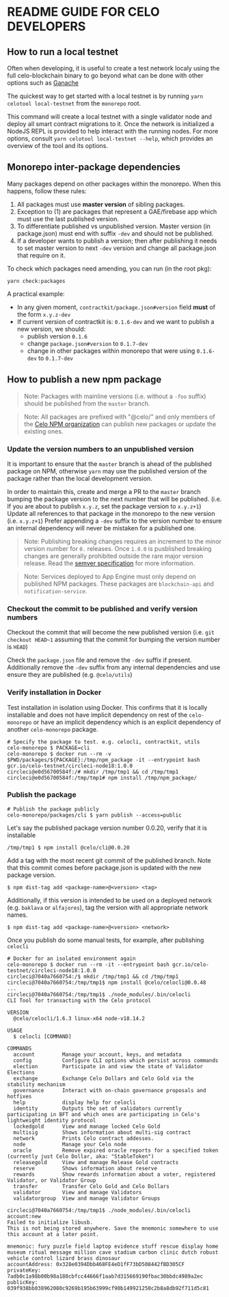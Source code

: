 # README GUIDE FOR CELO DEVELOPERS

## How to run a local testnet

Often when developing, it is useful to create a test network localy using the full celo-blockchain binary to go beyond what can be done with other options such as [Ganache](https://www.trufflesuite.com/ganache)

The quickest way to get started with a local testnet is by running `yarn celotool local-testnet` from the `monorepo` root.

This command will create a local testnet with a single validator node and deploy all smart contract migrations to it.
Once the network is initialized a NodeJS REPL is provided to help interact with the running nodes.
For more options, consult `yarn celotool local-testnet --help`, which provides an overview of the tool and its options.

## Monorepo inter-package dependencies

Many packages depend on other packages within the monorepo. When this happens, follow these rules:

1.  All packages must use **master version** of sibling packages.
2.  Exception to (1) are packages that represent a GAE/firebase app which must use the last published version.
3.  To differentiate published vs unpublished version. Master version (in package.json) must end with suffix `-dev` and should not be published.
4.  If a developer wants to publish a version; then after publishing it needs to set master version to next `-dev` version and change all package.json that require on it.

To check which packages need amending, you can run (in the root pkg):

    yarn check:packages

A practical example:

- In any given moment, `contractkit/package.json#version` field **must** of the form `x.y.z-dev`
- If current version of contractkit is: `0.1.6-dev` and we want to publish a new version, we should:
  - publish version `0.1.6`
  - change `package.json#version` to `0.1.7-dev`
  - change in other packages within monorepo that were using `0.1.6-dev` to `0.1.7-dev`

## How to publish a new npm package

> Note: Packages with mainline versions (i.e. without a `-foo` suffix) should be published from the `master` branch.

> Note: All packages are prefixed with "@celo/" and only members of the [Celo NPM organization](https://www.npmjs.com/settings/celo/members) can publish new packages or update the existing ones.

### Update the version numbers to an unpublished version

It is important to ensure that the `master` branch is ahead of the published package on NPM, otherwise `yarn` may use the published version of the package rather than the local development version.

In order to maintain this, create and merge a PR to the `master` branch bumping the package version to the next number that will be published. (i.e. If you are about to publish `x.y.z`, set the package version to `x.y.z+1`)
Update all references to that package in the monorepo to the new version (i.e. `x.y.z+1`)
Prefer appending a `-dev` suffix to the version number to ensure an internal dependency will never be mistaken for a published one.

> Note: Publishing breaking changes requires an increment to the minor version number for `0.` releases. Once `1.0.0` is pusblished breaking changes are generally prohibited outside the rare major version release. Read the [semver specification](https://semver.org/) for more information.

> Note: Services deployed to App Engine must only depend on published NPM packages. These packages are `blockchain-api` and `notification-service`.

### Checkout the commit to be published and verify version numbers

Checkout the commit that will become the new published version (i.e. `git checkout HEAD~1` assuming that the commit for bumping the version number is `HEAD`)

Check the `package.json` file and remove the `-dev` suffix if present. Additionally remove the `-dev` suffix from any internal dependencies and use ensure they are published (e.g. `@celo/utils`)

### Verify installation in Docker

Test installation in isolation using Docker.
This confirms that it is locally installable and does not have implicit dependency on rest of the `celo-monorepo` or have an implicit dependency which is an explicit dependency of another `celo-monorepo` package.

```
# Specify the package to test. e.g. celocli, contractkit, utils
celo-monorepo $ PACKAGE=cli
celo-monorepo $ docker run --rm -v $PWD/packages/${PACKAGE}:/tmp/npm_package -it --entrypoint bash gcr.io/celo-testnet/circleci-node18:1.0.0
circleci@e0d56700584f:/# mkdir /tmp/tmp1 && cd /tmp/tmp1
circleci@e0d56700584f:/tmp/tmp1# npm install /tmp/npm_package/
```

### Publish the package

```
# Publish the package publicly
celo-monorepo/packages/cli $ yarn publish --access=public
```

Let's say the published package version number 0.0.20, verify that it is installable

```
/tmp/tmp1 $ npm install @celo/cli@0.0.20
```

Add a tag with the most recent git commit of the published branch. Note that this commit comes before package.json is updated with the new package version.

```
$ npm dist-tag add <package-name>@<version> <tag>
```

Additionally, if this version is intended to be used on a deployed network (e.g. `baklava` or `alfajores`), tag the version with all appropriate network names.

```
$ npm dist-tag add <package-name>@<version> <network>
```

Once you publish do some manual tests, for example, after publishing `celocli`

```
# Docker for an isolated environment again
celo-monorepo $ docker run --rm -it --entrypoint bash gcr.io/celo-testnet/circleci-node18:1.0.0
circleci@7040a7660754:/$ mkdir /tmp/tmp1 && cd /tmp/tmp1
circleci@7040a7660754:/tmp/tmp1$ npm install @celo/celocli@0.0.48
...
circleci@7040a7660754:/tmp/tmp1$ ./node_modules/.bin/celocli
CLI Tool for transacting with the Celo protocol

VERSION
  @celo/celocli/1.6.3 linux-x64 node-v18.14.2

USAGE
  $ celocli [COMMAND]

COMMANDS
  account         Manage your account, keys, and metadata
  config          Configure CLI options which persist across commands
  election        Participate in and view the state of Validator Elections
  exchange        Exchange Celo Dollars and Celo Gold via the stability mechanism
  governance      Interact with on-chain governance proposals and hotfixes
  help            display help for celocli
  identity        Outputs the set of validators currently participating in BFT and which ones are participating in Celo's lightweight identity protocol
  lockedgold      View and manage locked Celo Gold
  multisig        Shows information about multi-sig contract
  network         Prints Celo contract addesses.
  node            Manage your Celo node
  oracle          Remove expired oracle reports for a specified token (currently just Celo Dollar, aka: "StableToken")
  releasegold     View and manage Release Gold contracts
  reserve         Shows information about reserve
  rewards         Show rewards information about a voter, registered Validator, or Validator Group
  transfer        Transfer Celo Gold and Celo Dollars
  validator       View and manage Validators
  validatorgroup  View and manage Validator Groups

circleci@7040a7660754:/tmp/tmp1$ ./node_modules/.bin/celocli account:new
Failed to initialize libusb.
This is not being stored anywhere. Save the mnemonic somewhere to use this account at a later point.

mnemonic: fury puzzle field laptop evidence stuff rescue display home museum ritual message million cave stadium carbon clinic dutch robust vehicle control lizard brass dinosaur
accountAddress: 0x328e0394Dbb468FE4eD1fF73bD508442fBD305CF
privateKey: 7adb0c1a98b00b98a180cbfcc44666f1aab7d315669190fbac30bbdc4989a2ec
publicKey: 039f938bb038962080c9269b195b63999cf90b149921250c2b8a8db92f711d5c81
```
